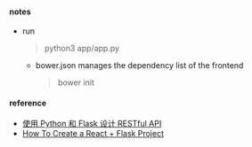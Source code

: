 #### notes

-   run

    > python3 app/app.py

    -   bower.json manages the dependency list of the frontend

        > bower init


#### reference

-   [使用 Python 和 Flask 设计 RESTful API](http://www.pythondoc.com/flask-restful/first.html)
-   [How To Create a React + Flask Project](https://blog.miguelgrinberg.com/post/how-to-create-a-react--flask-project)
